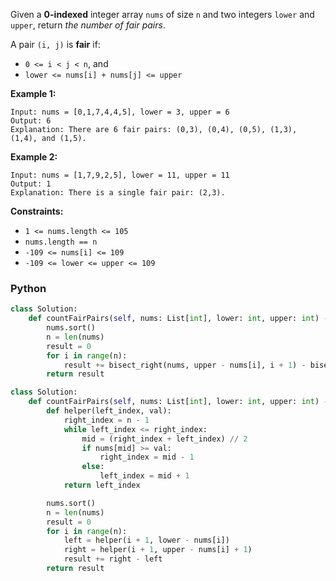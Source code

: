 Given a  **0-indexed**  integer array  `nums`  of size  `n`  and two integers  `lower`  and  `upper`, return  _the
number of fair pairs_.

A pair  `(i, j)`  is  **fair** if:

- `0 <= i < j < n`, and
- `lower <= nums[i] + nums[j] <= upper`

**Example 1:**

```
Input: nums = [0,1,7,4,4,5], lower = 3, upper = 6
Output: 6
Explanation: There are 6 fair pairs: (0,3), (0,4), (0,5), (1,3), (1,4), and (1,5).
```

**Example 2:**

```
Input: nums = [1,7,9,2,5], lower = 11, upper = 11
Output: 1
Explanation: There is a single fair pair: (2,3).
```

**Constraints:**

- `1 <= nums.length <= 105`
- `nums.length == n`
- `-109 <= nums[i] <= 109`
- `-109 <= lower <= upper <= 109`

### Python

```py
class Solution:
    def countFairPairs(self, nums: List[int], lower: int, upper: int) -> int:
        nums.sort()
        n = len(nums)
        result = 0
        for i in range(n):
            result += bisect_right(nums, upper - nums[i], i + 1) - bisect_left(nums, lower - nums[i], i + 1)
        return result
```

```py
class Solution:
    def countFairPairs(self, nums: List[int], lower: int, upper: int) -> int:
        def helper(left_index, val):
            right_index = n - 1
            while left_index <= right_index:
                mid = (right_index + left_index) // 2
                if nums[mid] >= val:
                    right_index = mid - 1
                else:
                    left_index = mid + 1
            return left_index

        nums.sort()
        n = len(nums)
        result = 0
        for i in range(n):
            left = helper(i + 1, lower - nums[i])
            right = helper(i + 1, upper - nums[i] + 1)
            result += right - left
        return result
```